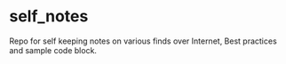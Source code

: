 # self_notes
Repo for self keeping notes on various finds over Internet, Best practices and sample code block.
